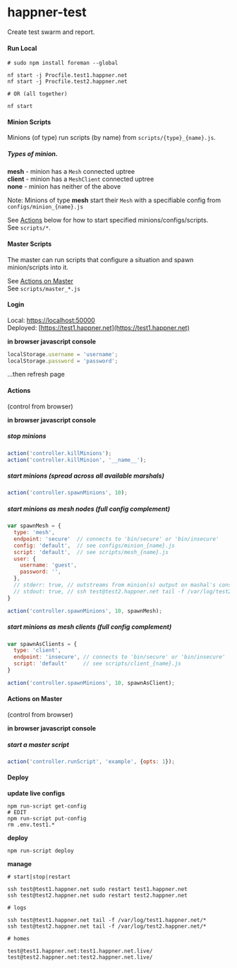 # happner-test

Create test swarm and report.

#### Run Local

```
# sudo npm install foreman --global

nf start -j Procfile.test1.happner.net
nf start -j Procfile.test2.happner.net

# OR (all together)

nf start
```

#### Minion Scripts

Minions (of type) run scripts (by name) from `scripts/{type}_{name}.js`.

##### Types of minion.

__mesh__ - minion has a `Mesh` connected uptree<br/>
__client__ - minion has a `MeshClient` connected uptree<br/>
__none__ - minion has neither of the above<br/>

Note: Minions of type __mesh__ start their `Mesh` with a specifiable config from `configs/minion_{name}.js`

See [Actions](#actions) below for how to start specified minions/configs/scripts.<br>
See `scripts/*`.


#### Master Scripts

The master can run scripts that configure a situation and spawn minion/scripts into it.

See [Actions on Master](#actions-on-master)<br/>
See `scripts/master_*.js`


#### Login

Local: [https://localhost:50000](http://localhost:50000)<br/>
Deployed: [https://test1.happner.net](https://test1.happner.net)<br/>

__in browser javascript console__

```javascript
localStorage.username = 'username';
localStorage.password = 'password';
```

...then refresh page

#### Actions

(control from browser)

__in browser javascript console__

##### stop minions

```javascript
action('controller.killMinions');
action('controller.killMinion', '__name__');
```


##### start minions (spread across all available marshals)

```javascript
action('controller.spawnMinions', 10);
```

##### start minions as mesh nodes (full config complement)

```javascript
var spawnMesh = {
  type: 'mesh',
  endpoint: 'secure'  // connects to 'bin/secure' or 'bin/insecure'
  config: 'default',  // see configs/minion_{name}.js
  script: 'default',  // see scripts/mesh_{name}.js
  user: {
    username: 'guest',
    password: '',
  },
  // stderr: true, // outstreams from minion(s) output on mashal's console/log
  // stdout: true, // ssh test@test2.happner.net tail -f /var/log/test2.happner.net/marshal-1.log
}

action('controller.spawnMinions', 10, spawnMesh);
```

##### start minions as mesh clients (full config complement)

```javascript
var spawnAsClients = {
  type: 'client',
  endpoint: 'insecure', // connects to 'bin/secure' or 'bin/insecure'
  script: 'default'     // see scripts/client_{name}.js
}

action('controller.spawnMinions', 10, spawnAsClient);
```

#### Actions on Master

(control from browser)

__in browser javascript console__

##### start a master script

```javascript
action('controller.runScript', 'example', {opts: 1});
```


#### Deploy

__update live configs__
```
npm run-script get-config
# EDIT
npm run-script put-config
rm .env.test1.*
```

__deploy__
```
npm run-script deploy
```


__manage__
```
# start|stop|restart

ssh test@test1.happner.net sudo restart test1.happner.net
ssh test@test2.happner.net sudo restart test2.happner.net

# logs

ssh test@test1.happner.net tail -f /var/log/test1.happner.net/*
ssh test@test2.happner.net tail -f /var/log/test2.happner.net/*

# homes

test@test1.happner.net:test1.happner.net.live/
test@test2.happner.net:test2.happner.net.live/

```